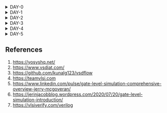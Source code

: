 <details>
    
<summary>DAY-0</summary>


    
<br>
    
# iiitb_ASIC_Class
    
## DAY-0 Installation of Softwares

### Yosys Installation

**Steps to install Yosys**

```
git clone https://github.com/YosysHQ/yosys.gi
cd yosys 
sudo apt install make (If make is not installed please install it) 
sudo apt-get install build-essential clang bison flex \
    libreadline-dev gawk tcl-dev libffi-dev git \
    graphviz xdot pkg-config python3 libboost-system-dev \
    libboost-python-dev libboost-filesystem-dev zlib1g-dev
make config-gcc
make 
sudo make install
```

![Screenshot from 2023-07-31 09-45-18](https://github.com/amith-bharadwaj/iiitb_asic_class/assets/84613258/075fb4ad-5149-444b-a6cd-f94e4cd1a401)

Yosys installed

### Icarus Verilog Installation

**Steps to install Icarus Verilog**

```
sudo apt-get install iverilog
```

![Screenshot from 2023-07-31 10-28-36](https://github.com/amith-bharadwaj/iiitb_asic_class/assets/84613258/5b958d79-7c11-4461-946f-63404851f3d8)

iverilog installed

### Gtkwave Installation

**Steps to install Gtkwave**
```
sudo apt update
sudo apt install gtkwave
```
![Screenshot from 2023-07-31 09-46-18](https://github.com/amith-bharadwaj/iiitb_asic_class/assets/84613258/06c56897-9099-4f39-8bfd-81f497640cdf)

gtkwave installed

### NGSPICE Installation

**Steps to install NGSPICE**

##### Download the file from the link given below and proceed with the commands.

***https://sourceforge.net/projects/ngspice/files/*** 

```
# Installing dependencies for ngspice:
sudo apt-get install build-essential
sudo apt-get install libxaw7-dev

# ngspice installation:
tar -zxvf ngspice-40.tar.gz
cd ngspice-40
mkdir release
cd release
../configure  --with-x --with-readline=yes --disable-debug
make
sudo make install


```
![Screenshot from 2023-08-05 09-31-05](https://github.com/amith-bharadwaj/iiitb_asic_class/assets/84613258/c6d0f93e-af50-42d9-9d52-53640ba4542b)

NG spice installed successfully.

### OpenSTA Installation

Installing dependecies for OpenSTA:

``` 
sudo apt-get install cmake clang gcc tcl swig bison flex 
```
Follow the below commands to install OpenSTA

```
git clone https://github.com/The-OpenROAD-Project/OpenSTA.git
cd OpenSTA
mkdir build
cd build
cmake ..
make
sudo make install
```
![Screenshot from 2023-08-05 09-34-17](https://github.com/amith-bharadwaj/iiitb_asic_class/assets/84613258/dedce8c2-e755-44e9-acb8-2daf609377c4)


### MAGIC Installation

Follow the below commands for the MAGIC Installation.
```
sudo apt-get install m4
sudo apt-get install tcsh
sudo apt-get install csh
sudo apt-get install libx11-dev
sudo apt-get install tcl-dev tk-dev
sudo apt-get install libcairo2-dev
sudo apt-get install mesa-common-dev libglu1-mesa-dev
sudo apt-get install libncurses-dev
git clone https://github.com/RTimothyEdwards/magic
cd magic
./configure
make
sudo make install
```
![Screenshot from 2023-08-05 09-42-43](https://github.com/amith-bharadwaj/iiitb_asic_class/assets/84613258/578f2df7-708f-42d5-b6ea-9d7ce8befa1c)

MAGIC installed successfully.

### OpenLane Installation

Installation of dependencies:
``` 
sudo apt-get update
sudo apt-get upgrade
sudo apt install -y build-essential python3 python3-venv python3-pip make git
```
Docker Installation :
```
sudo apt install apt-transport-https ca-certificates curl software-properties-common
curl -fsSL https://download.docker.com/linux/ubuntu/gpg | sudo gpg --dearmor -o /usr/share/keyrings/docker-archive-keyring.gpg

echo "deb [arch=amd64 signed-by=/usr/share/keyrings/docker-archive-keyring.gpg] https://download.docker.com/linux/ubuntu $(lsb_release -cs) stable" | sudo tee /etc/apt/sources.list.d/docker.list > /dev/null

sudo apt update
sudo apt install docker-ce docker-ce-cli containerd.io
sudo docker run hello-world

sudo groupadd docker
sudo usermod -aG docker $USER
sudo reboot

# Enter the below command to check docker installation.
sudo docker run hello-world



```

![Screenshot from 2023-08-05 09-38-24](https://github.com/amith-bharadwaj/iiitb_asic_class/assets/84613258/ae9e486b-cdc8-4ba6-830f-ecd0e2d85717)
Installation of OpenLane,Pdks and Tools
```
cd $HOME
git clone https://github.com/The-OpenROAD-Project/OpenLane
cd OpenLane
make
make test
```

</details>

<details>
<summary>DAY-1</summary>
    
## DAY-1 Introduction to verilog RTL Design and Synthesis
The first step is to clone the necessary lab files from the given github repository to a directory named VLSI.

```
mkdir VLSI
cd VLSI
git clone https://github.com/kunalg123/sky130RTLDesignAndSynthesisWorkshop.git
```



The verilog_files directory contains the verilog programs and testbenches.
Let us load the good_mux.v and its testbench to iverilog and simulate it.

```
cd sky130RTLDesignAndSynthesisWorkshop/
cd verilog_files/
iverilog good_mux.v tb_good_mux.v
./a.out
# output of simulator will be a vcd file, this vcd file is loaded to gtk wave for waveform visualization.
gtkwave tb_good_mux.vcd

```
![Screenshot from 2023-08-08 19-18-20](https://github.com/amith-bharadwaj/iiitb_asic_class/assets/84613258/f57ec40c-d7b9-4b3c-ba18-7f52c4c06784)

### Synthesis of design
Follow the below commands to invoke yosys in the working directory,read the library,read the verilog file and generate the netlist.

```
yosys
read_liberty -lib VLSI/sky130RTLDesignAndSynthesisWorkshop/lib/sky130_fd_sc_hd__tt_025C_1v80.lib
read_verilog VLSI/sky130RTLDesignAndSynthesisWorkshop/verilog_files/good_mux.v
synth -top good_mux
abc -liberty VLSI/sky130RTLDesignAndSynthesisWorkshop/lib/sky130_fd_sc_hd__tt_025C_1v80.lib
show
# The show command will display the graphical version of the logic realized.
```
![Screenshot from 2023-08-08 20-25-27](https://github.com/amith-bharadwaj/iiitb_asic_class/assets/84613258/6594c550-a751-4e98-8c0a-701e629e45f3)
![Screenshot from 2023-08-08 20-26-34](https://github.com/amith-bharadwaj/iiitb_asic_class/assets/84613258/0b8f9396-3391-4d78-bc5a-54219c22be81)
![Screenshot from 2023-08-08 20-27-05](https://github.com/amith-bharadwaj/iiitb_asic_class/assets/84613258/b5bf8bf6-333d-49fd-8738-0f73456a5883)

Follow the below commands to write the netlist.
```
write_verilog good_mux_netlist.v
write_verilog -noattr good_mux_netlist.v
!gvim good_mux_netlist.v

```
![Screenshot from 2023-08-08 22-02-05](https://github.com/amith-bharadwaj/iiitb_asic_class/assets/84613258/4c428b4a-641d-4eb7-b4de-65ba97f369d7)

</details>

<details>
<summary>DAY-2</summary>
    
# DAY-2 

## Overview

In this lab practice, we go through the fundamentals of liberty files,Hierarchial synthesis,Flat synthesis ,efficient Flop coding styles and optimizations.

### .Lib Files 

Lib file is a short form of Liberty Timing file. Liberty syntax is followed to write a .lib file. LIB file is an ASCII representation of timing and power parameter associated with cells inside the standard cell library of a particular technology node. Lib file is basically a timing model file which contains cell delay, cell transition time, setup and hold time requirement of the cell. So Lib file basically contains the timing and electrical characteristics of a cell or macros.The common part of Lib file contains
1. Library name and technology name
2. Units of time, power, voltage, current, resistance and capacitances.
3. Value of operating condition (process, voltage and temperature): Max Min and Typical

Here we can look for the comparison between the cells in the .lib file. Wider cells will be faster, but area will be more. And also wider cells will consume more power.

![Screenshot (172)](https://github.com/amith-bharadwaj/iiitb_asic_class/assets/84613258/354d3c19-3ecf-4fec-8d6a-e055c84567ae)

### Hierarchial synthesis

In a hierarchical design approach, the overall design is divided into various functional blocks or modules. Each of these modules can be further divided into sub-modules, and so on, creating a hierarchy of design levels. Each level of the hierarchy focuses on a specific aspect of the design, such as logic, memory, clock distribution, etc.
Benefits of implementing hierarchical design are
1. **Modularity:** Each module can be designed, verified, and optimized independently, which simplifies the overall design process.
2. **Reusability:** Modules that have been designed and verified can be reused in different projects, saving time and effort.
3. **Collaboration:** Different teams can work on different modules simultaneously, allowing for parallel development and reducing design time.
4. **Efficient Resource Management:** Resources like power, timing, and area can be managed more effectively by optimizing smaller modules individually and then integrating them.
5. **Debugging and Testing:** Smaller modules are easier to debug and test, making it easier to locate and fix issues.

#### Multiple modules and sub modules
To understand and implement the concept of multiple modules and submodules, we use the below verilog file.

https://github.com/kunalg123/sky130RTLDesignAndSynthesisWorkshop/blob/main/verilog_files/multiple_modules.v

In this verilog file,the submodules are instantiated under main module. In the handwritten image below we can see how the instantiation is done.Here Sub module 1 is an AND logic gate and Sub module 2 is an OR logic Gate.


| verilog example | logic circuit |
|------------------------------------------------------ | ------------------------------------- |
|![Screenshot from 2023-08-12 12-17-34](https://github.com/amith-bharadwaj/iiitb_asic_class/assets/84613258/8125a1c7-e2bd-4d48-ab36-d7edf2298288)|![Screenshot from 2023-08-12 12-20-10](https://github.com/amith-bharadwaj/iiitb_asic_class/assets/84613258/fe0a9628-2ce4-4077-b7d7-b644e898f42f)|

Follow the commands below for synthesis of multiple_modules.v

```
yosys
read_verilog multiple_modules.v
synth -top multiple_modules
abc -liberty ../lib/sky130_fd_sc_hd__tt_025C_1v80.lib 
show multiple_modules
write_verilog -noattr multiple_modules_hier.v
```
![image](https://github.com/amith-bharadwaj/iiitb_asic_class/assets/84613258/e6e5e843-6175-41f4-81a1-e0a0d3729968)
The netlist generated is shown below
![Screenshot from 2023-08-12 13-07-53](https://github.com/amith-bharadwaj/iiitb_asic_class/assets/84613258/08b547a4-8883-479d-98d9-edd7e0fd6504)
![Screenshot from 2023-08-12 13-08-11](https://github.com/amith-bharadwaj/iiitb_asic_class/assets/84613258/8f18f88c-effb-4225-986c-876efc26c1ff)

The synthesis of design from yosys sometimes uses a different logic gates than expected design. This is because yosys chooses an optimized way to implement a logic. For example yosys implements nand logic instead of nor logic. The reason for why the nandlogic is optimal solution than nor logic is that,during the usage of cmos gate, the realization of OR gate contains stacked pmos gates for the design. The stacked pmos gate creates a delay which is a poor design. In the below image we can see the realisation of OR operation using stacked pmos logic.

![Screenshot from 2023-08-12 13-41-21](https://github.com/amith-bharadwaj/iiitb_asic_class/assets/84613258/d0976b73-91a6-4e23-9735-fd4f2e0e476f)

### Flat Synthesis

Flat synthesis is an alternative approach to hierarchical synthesis in Very Large Scale Integration (VLSI) design.
In flat synthesis, the entire design, including all its modules and sub-modules, is synthesized together in a single step. This approach can simplify certain aspects of the design process and may be suitable for smaller or less complex designs. However, it can also have limitations, especially as designs become larger and more complex.

Follow the below commands to flatten and see the output

```
yosys
read_verilog multiple_modules.v
synth -top multiple_modules
abc -liberty ../lib/sky130_fd_sc_hd__tt_025C_1v80.lib 
flatten
show
write_verilog -noattr multiple_modules_flat.v
!gvim multiple_modules_flat.v

```
In this multiple_modules_flat.v file, we can see that there are no sub modules and hierarchy present, they are flattened and a single netlist is observed.

![Screenshot from 2023-08-12 14-19-41](https://github.com/amith-bharadwaj/iiitb_asic_class/assets/84613258/48fd5949-506b-4d34-add6-da5752827952)

![Screenshot from 2023-08-12 14-14-34](https://github.com/amith-bharadwaj/iiitb_asic_class/assets/84613258/f741e733-f646-4044-97bb-bdd2be1f530d)

### Synthesizing submodules

Instead of synthesizing the submodule everytime, we synthesize the submodule one time and we replicate it number of times, and stich it together to form the design in the top module.Module level synthesis is preferred when we have multiple instances of same module.
The command for synthesis of submodule is given below.This command is to be executed after reading liberty file and verilog files.
```
synth -top sub_module1
show
```
In the below image we can see the implementation of single submodule.
![Screenshot from 2023-08-12 14-29-45](https://github.com/amith-bharadwaj/iiitb_asic_class/assets/84613258/ac8addf6-2626-44b0-9155-f9ca0827ba1d)

### Various Flop Coding Styles and Optimization

#### Why Flops

Lets take an example of combinational logic circuit where a 2 input AND gate's output is given to one terminal of 2 input OR gate. The overall output is "Y" and the intermediate output at the AND gate is "i". There  will be propagation delay at the overall output. Because of the delay, the output will have a glitch.let us consider "a" and "b" are having a transition from 0 to 1 and "c" is having transition from 1 to 0.Let us take the delay of the AND gate as 2ns and delay of the OR gate as 1 ns.The output will be as below.For a complex circuit containing more number of combinational circuits, the output will not be stable, it will be having the glitch most of the time.We have to avoid this event,this is where flip flops help us. A D-flipflop synchronized with the clock functions in a manner that, the output of the Flop will change only at the edge of the clock signal.Even though input is having a glitch, the output will be stable.

![WhatsApp Image 2023-08-12 at 8 30 26 PM](https://github.com/amith-bharadwaj/iiitb_asic_class/assets/84613258/7f3a9bc0-fee5-42c9-9f2d-bf6ec095af14)

Here we can see a  verilog code for a D-FlipFlop having asynchronous reset.This means that, the flip flop doesnt have to wait for the clock to perform the reset operation.In the verilog code given below, we can observe that the sensitivity list contains both the clock and the asynchronous reset, so whenever any of the 2 signals have transition, the reset takes place.

![image](https://github.com/amith-bharadwaj/iiitb_asic_class/assets/84613258/bb5d9f39-9ad1-44c6-bc2f-b4d86d68f20d)


Here we can see the simulation of D-FlipFLop with asynchronous reset performed with the help of iverilog and gtkwave softwares. The commands for simulation are given below

```
iverilog dff_asyncres.v tb_dff_asyncres.v
./a.out
gtkwave tb_dff_asyncres.vcd
```

![Screenshot from 2023-08-12 20-53-46](https://github.com/amith-bharadwaj/iiitb_asic_class/assets/84613258/4044f6f6-fe52-47df-88d8-4c17d053a941)

The synthesis of D-FlipFLop with asynchronous reset is performed by yosys with the following commands and the generated block diagram can be seen below.
```
yosys
read_liberty -lib ../lib/sky130_fd_sc_hd__tt_025C_1v80.lib 
read_verilog ../verilog_files/dff_asyncres.v
synth -top dff_asyncres
dfflibmap -liberty ../lib/sky130_fd_sc_hd__tt_025C_1v80.lib 
abc -liberty ../lib/sky130_fd_sc_hd__tt_025C_1v80.lib 
show

```
![Screenshot from 2023-08-13 13-47-03](https://github.com/amith-bharadwaj/iiitb_asic_class/assets/84613258/28890e80-2499-4b73-80f8-e5caeada4240)


For a synchronous reset D-Flipflop, the flipflop will wait for the next clock to arrive for performing the reset operation.The behaviour can be observed in the verilog code given below.

![Screenshot from 2023-08-12 21-10-49](https://github.com/amith-bharadwaj/iiitb_asic_class/assets/84613258/a8dd9fdc-b80a-4705-8aaa-48850d2be987)


Here we can see the simulation of D-FlipFLop with synchronous reset performed with the help of iverilog and gtkwave softwares. The commands for simulation are given below

```
iverilog dff_syncres.v tb_dff_syncres.v
./a.out
gtkwave tb_dff_syncres.vcd
```
![Screenshot from 2023-08-12 21-06-20](https://github.com/amith-bharadwaj/iiitb_asic_class/assets/84613258/ce033d77-eb83-47dd-9d27-b3702e38f7df)

The synthesis of D-FlipFLop with synchronous reset is performed by yosys with the following commands and the generated block diagram can be seen below.
```
yosys
read_liberty -lib ../lib/sky130_fd_sc_hd__tt_025C_1v80.lib 
read_verilog ../verilog_files/dff_syncres.v
synth -top dff_syncres
dfflibmap -liberty ../lib/sky130_fd_sc_hd__tt_025C_1v80.lib 
abc -liberty ../lib/sky130_fd_sc_hd__tt_025C_1v80.lib 
show
```

![image](https://github.com/amith-bharadwaj/iiitb_asic_class/assets/84613258/485f22f1-21d0-4cb5-b4db-650c7c586027)


Here we can see the simulation of D-FlipFLop with asynchronous set performed with the help of iverilog and gtkwave softwares. The verilog code,commands and waveform are given below.

![image](https://github.com/amith-bharadwaj/iiitb_asic_class/assets/84613258/4a4825cf-09e6-48e0-8484-8265f11607d6)

```
iverilog dff_async_set.v tb_dff_async_set.v
./a.out
gtkwave tb_dff_async_set.vcd
```
![image](https://github.com/amith-bharadwaj/iiitb_asic_class/assets/84613258/7419ad22-b508-4ebe-97b6-1801de12036a)

The synthesis of D-FlipFLop with asynchronous set is performed by yosys with the following commands and the generated block diagram can be seen below.

```
yosys
read_liberty -lib ../lib/sky130_fd_sc_hd__tt_025C_1v80.lib 
read_verilog ../verilog_files/dff_async_set.v
synth -top dff_async_set
dfflibmap -liberty ../lib/sky130_fd_sc_hd__tt_025C_1v80.lib 
abc -liberty ../lib/sky130_fd_sc_hd__tt_025C_1v80.lib 
show
```
![Screenshot from 2023-08-13 13-57-13](https://github.com/amith-bharadwaj/iiitb_asic_class/assets/84613258/2ec625c7-a710-4fd0-8612-215d545f98cd)

### Optimization

Here below we can see the synthesis of a multiplier without the usage of hardware as we dont need any hardware for multiplying a number with an exponent of 2.The expected result can be obtained by just mapping the inputs.

The verilog code for this multiplier is shown below:

![image](https://github.com/amith-bharadwaj/iiitb_asic_class/assets/84613258/0256d809-8444-4913-a77c-b35e7eef3be8)

The block diagram obtained after the synthesis of this multiplier is shown below:

![image](https://github.com/amith-bharadwaj/iiitb_asic_class/assets/84613258/4995ef5d-95ec-4b04-a8e3-14d310393355)

The generated netlist is:

![image](https://github.com/amith-bharadwaj/iiitb_asic_class/assets/84613258/33d62b45-036d-4b57-9296-f4ed4aa3b626)

Let us take another example of an multiplier where a 3 bit number "a" is multiplied with decimal 9 to obtain a 6 bit output "y".
This multiplication can be performed by mapping the input bits to output and replicating it without the usage of hardware.

![WhatsApp Image 2023-08-13 at 3 50 47 PM](https://github.com/amith-bharadwaj/iiitb_asic_class/assets/84613258/f978c368-b7b1-48e9-8837-2c3cc755ef33)

The blockdiagram after synthesis is:

![image](https://github.com/amith-bharadwaj/iiitb_asic_class/assets/84613258/4da40813-7bbd-4bcf-ba20-e0e7c1cc0e5e)

The net list generated is:

![image](https://github.com/amith-bharadwaj/iiitb_asic_class/assets/84613258/88ecadf1-c0b6-44b8-bc57-7f4871ed0b64)

These are custom optimizations which happens during synthesis,the logic is implemented without the help of hardware and it is replaced by just re-wiring the signals.

</details>

<details>
    
<summary>DAY-3</summary>

# DAY-3 

## Overview

In this section, we are going to understand and implement the various types of logic optimisations including the combinational Logic optimisation,sequential logic optimisation and optimisation for unused outputs.

## Combinational Logic Optimisation

Generally, the circuit is constrained to a minimum chip area meeting a predefined response delay. The goal of logic optimization of a given circuit is to obtain the smallest logic circuit that evaluates to the same values as the original one.Usually, the smaller circuit with the same function is cheaper,takes less space,consumes less power, has shorter latency, and minimizes risks of unexpected cross-talk, hazard of delayed signal processing, and other issues present at the nano-scale level of metallic structures on an integrated circuit. 
Optimization also means
1. Squeezing the logic to get most optimised design for Area and power savings.
2. Constant Propagation

![Screenshot (174)](https://github.com/amith-bharadwaj/iiitb_asic_class/assets/84613258/512e03d7-93f9-490b-920a-c99168b4c176)

Here is an example for optimization.Synthesis tool does this type of boolean logic optimization to get the most optimized logic.

## Sequential constant

In the logic diagram below, there is no possibility for Q to become 1,it is always set to 0.So the output Y is always 1.It doesnt require any operation to be performed. This is an example for Sequential Constant.

![WhatsApp Image 2023-08-13 at 10 25 06 PM](https://github.com/amith-bharadwaj/iiitb_asic_class/assets/84613258/ded0d3ff-5a7d-4e8a-a9d2-8e6c2b50173f)

## Types of Sequential optimisations

1. **State optimisation:** Optimization of unused states.

2. **Cloning**:Cloning refers to the process of duplicating a portion of a circuit to create multiple copies, which can operate concurrently and independently. Cloning is a design optimization technique that can have various benefits, including performance improvement, power reduction, and area savings. 

3. **Retiming**: The goal of retiming is to balance the pipeline stages of a circuit to achieve better timing, reduced delay, and improved overall performance. During this optimization technique we make use of the positive slack to reduce the overall circuit delay.

Here the opt_check verilog file is synthesized and checked for optimization.

![Screenshot from 2023-08-13 22-59-07](https://github.com/amith-bharadwaj/iiitb_asic_class/assets/84613258/546d4c3f-5cd5-4b0c-b998-debfd4a0ecce)

## Synthesis of combinational logic optimisations 

Follow the below commands to synthesize opt_check. The synthesized optimized design can be seen below.

```
yosys
read_liberty -lib ../lib/sky130_fd_sc_hd__tt_025C_1v80.lib 
read_verilog ../verilog_files/opt_check.v
synth -top opt_check
opt_clean -purge
abc -liberty ../lib/sky130_fd_sc_hd__tt_025C_1v80.lib 
show
```
![Screenshot from 2023-08-13 23-10-50](https://github.com/amith-bharadwaj/iiitb_asic_class/assets/84613258/b71ed927-efe9-46f6-9bfd-dab0ef46362a)

Here the opt_check2 verilog file is synthesized and checked for optimization.

![image](https://github.com/amith-bharadwaj/iiitb_asic_class/assets/84613258/c04dc177-c8c9-4259-8ffd-93e8c61a1bc0)


Follow the below commands to synthesize opt_check2. The synthesized optimized design can be seen below.

```
yosys
read_liberty -lib ../lib/sky130_fd_sc_hd__tt_025C_1v80.lib 
read_verilog ../verilog_files/opt_check2.v
synth -top opt_check2
opt_clean -purge
abc -liberty ../lib/sky130_fd_sc_hd__tt_025C_1v80.lib 
show
```
![Screenshot from 2023-08-13 23-13-08](https://github.com/amith-bharadwaj/iiitb_asic_class/assets/84613258/479a8cf3-8133-4b56-b069-1a5c8d225071)

Here the opt_check3 verilog file is synthesized and checked for optimization.

![image](https://github.com/amith-bharadwaj/iiitb_asic_class/assets/84613258/767fea47-9cab-4dd2-8e0b-e23cb8f13f1e)

Follow the below commands to synthesize opt_check3. The synthesized optimized design can be seen below.

```
yosys
read_liberty -lib ../lib/sky130_fd_sc_hd__tt_025C_1v80.lib 
read_verilog ../verilog_files/opt_check3.v
synth -top opt_check3
opt_clean -purge
abc -liberty ../lib/sky130_fd_sc_hd__tt_025C_1v80.lib 
show
```
![Screenshot from 2023-08-13 23-27-00](https://github.com/amith-bharadwaj/iiitb_asic_class/assets/84613258/c6f856a0-20b2-4edb-8c4a-6478ecb4386f)


Here the opt_check4 verilog file is synthesized and checked for optimization.

![image](https://github.com/amith-bharadwaj/iiitb_asic_class/assets/84613258/380d9f6e-ea5a-434f-b0b9-c544c982d592)


Follow the below commands to synthesize opt_check4. The synthesized optimized design can be seen below.

```
yosys
read_liberty -lib ../lib/sky130_fd_sc_hd__tt_025C_1v80.lib 
read_verilog ../verilog_files/opt_check4.v
synth -top opt_check4
opt_clean -purge
abc -liberty ../lib/sky130_fd_sc_hd__tt_025C_1v80.lib 
show
```
![image](https://github.com/amith-bharadwaj/iiitb_asic_class/assets/84613258/58cc76ea-970f-47ae-b916-e805cb9f5233)

Here the multiple_module_opt.v verilog file is synthesized and checked for optimization.

![image](https://github.com/amith-bharadwaj/iiitb_asic_class/assets/84613258/18b277fa-84eb-4225-9073-76fa45273967)

Follow the below commands to synthesize multiple_module_opt.v. The synthesized optimized design can be seen below.

```
yosys
read_liberty -lib ../lib/sky130_fd_sc_hd__tt_025C_1v80.lib 
read_verilog ../verilog_files/multiple_module_opt.v
synth -top multiple_module_opt
opt_clean -purge
flatten
abc -liberty ../lib/sky130_fd_sc_hd__tt_025C_1v80.lib 
show
```
![image](https://github.com/amith-bharadwaj/iiitb_asic_class/assets/84613258/9e1591ee-946e-4fcb-b726-35425c2c9d7f)

Here the multiple_module_opt2.v verilog file is synthesized and checked for optimization.

![image](https://github.com/amith-bharadwaj/iiitb_asic_class/assets/84613258/22175a58-259e-46e4-ac37-ced713d3ef3f)


```
yosys
read_liberty -lib ../lib/sky130_fd_sc_hd__tt_025C_1v80.lib 
read_verilog ../verilog_files/multiple_module_opt2.v
synth -top multiple_module_opt2
flatten
opt_clean -purge
abc -liberty ../lib/sky130_fd_sc_hd__tt_025C_1v80.lib 
show
```
![image](https://github.com/amith-bharadwaj/iiitb_asic_class/assets/84613258/ed0cea13-e020-41ca-bc2c-d5950292554e)

## Simulation and Synthesis of Sequential logic optimisations 

Here below we can observe the simulation of dff_const1.v. Here the logic optimisation is not possible because, the output is synchronized with the clock therefore even if the reset changes its value , the flip flop will wait until the next edge of the clock pulse arrives.

![image](https://github.com/amith-bharadwaj/iiitb_asic_class/assets/84613258/ae69fe18-5f0e-411a-8ada-3fcb3c76dc08)

Follow the below commands to synthesize and view the block diagram generated.

```
yosys
read_liberty -lib ../lib/sky130_fd_sc_hd__tt_025C_1v80.lib 
read_verilog ../verilog_files/dff_const1.v
synth -top dff_const1
dfflibmap -liberty ../lib/sky130_fd_sc_hd__tt_025C_1v80.lib 
abc -liberty ../lib/sky130_fd_sc_hd__tt_025C_1v80.lib 
show
```
![image](https://github.com/amith-bharadwaj/iiitb_asic_class/assets/84613258/11c216d2-c8aa-4c01-9701-02cd5a4680aa)


Here below we can observe the simulation of dff_const2.v.Here the logic optimisation can be done because, no matter what the input is, the output of the circuit will be 1.

![image](https://github.com/amith-bharadwaj/iiitb_asic_class/assets/84613258/26965c39-74c3-4403-a0e9-24a9188d7080)

Follow the below commands to synthesize and view the block diagram generated.

```
yosys
read_liberty -lib ../lib/sky130_fd_sc_hd__tt_025C_1v80.lib 
read_verilog ../verilog_files/dff_const2.v
synth -top dff_const2
dfflibmap -liberty ../lib/sky130_fd_sc_hd__tt_025C_1v80.lib 
abc -liberty ../lib/sky130_fd_sc_hd__tt_025C_1v80.lib 
show
```
In the synthesized logic, we can observe that there are no flops used for the design, because the logic is optimized to making output high for the whole time.

![image](https://github.com/amith-bharadwaj/iiitb_asic_class/assets/84613258/bf5d0bb3-2113-4cce-90f0-d209b0fcab24)

Here let us take an example of dff_const3.v. The verilog code , logic circuit and the expected waveform can be seen below. Here in the waveform,Q will go low for one period of clock cycle and remains high for the rest of the time period.Therefore optimisation cannot be done and both the flipflops will be present in the synthesised design.

![image](https://github.com/amith-bharadwaj/iiitb_asic_class/assets/84613258/f5606c50-4d9b-434c-be78-f90a03cc72e5)

![WhatsApp Image 2023-08-14 at 10 06 25 AM](https://github.com/amith-bharadwaj/iiitb_asic_class/assets/84613258/0df1ca76-8576-48c3-ac72-d888ea0d3935)


The waveform generated with the help of iverilog and gtkwave can be seen below.

![image](https://github.com/amith-bharadwaj/iiitb_asic_class/assets/84613258/98c5ad98-c36b-4a71-add8-b4263d53db5d)

Follow the below commands to synthesize and view the block diagram generated.

```
yosys
read_liberty -lib ../lib/sky130_fd_sc_hd__tt_025C_1v80.lib 
read_verilog ../verilog_files/dff_const3.v
synth -top dff_const3
dfflibmap -liberty ../lib/sky130_fd_sc_hd__tt_025C_1v80.lib 
abc -liberty ../lib/sky130_fd_sc_hd__tt_025C_1v80.lib 
show

```
![image](https://github.com/amith-bharadwaj/iiitb_asic_class/assets/84613258/49d2ec8e-075b-488f-9447-c2868259210a)

Here below we can observe the verilog code and simulation of dff_const4.v.

![image](https://github.com/amith-bharadwaj/iiitb_asic_class/assets/84613258/442fbb7c-4a42-42fe-8720-fb4183583f20)

The waveform generated with the help of iverilog and gtkwave can be seen below.

![image](https://github.com/amith-bharadwaj/iiitb_asic_class/assets/84613258/54b700fd-24c2-4b01-a7c6-c66259e67f7a)

Here the outputs are constant high for any value of input, therefore optimisation can be done and the logic can be implemented without the use of hardware. Let us observe the same during the synthesis.Follow the commands below for the synthesis of the design.

```
yosys
read_liberty -lib ../lib/sky130_fd_sc_hd__tt_025C_1v80.lib 
read_verilog ../verilog_files/dff_const4.v
synth -top dff_const4
dfflibmap -liberty ../lib/sky130_fd_sc_hd__tt_025C_1v80.lib 
abc -liberty ../lib/sky130_fd_sc_hd__tt_025C_1v80.lib 
show

```
![image](https://github.com/amith-bharadwaj/iiitb_asic_class/assets/84613258/84840547-1cee-46da-a78a-6a580640f29b)

Here below we can observe the verilog code and simulation of dff_const5.v.

![image](https://github.com/amith-bharadwaj/iiitb_asic_class/assets/84613258/1b6fc90c-8273-455d-996d-8664c9a6d91e)

The waveform generated with the help of iverilog and gtkwave can be seen below.

![image](https://github.com/amith-bharadwaj/iiitb_asic_class/assets/84613258/c9909e3a-1ea4-48cd-a66a-c733fc91ab91)

Here the optimisation cannot be done, the implementation requires the usage of flipflop.Let us observe the synthesis of the design using yosys.Follow the below commands for synthesis.

```
yosys
read_liberty -lib ../lib/sky130_fd_sc_hd__tt_025C_1v80.lib 
read_verilog ../verilog_files/dff_const5.v
synth -top dff_const5
dfflibmap -liberty ../lib/sky130_fd_sc_hd__tt_025C_1v80.lib 
abc -liberty ../lib/sky130_fd_sc_hd__tt_025C_1v80.lib 
show

```
![image](https://github.com/amith-bharadwaj/iiitb_asic_class/assets/84613258/ef1d1c83-df3b-46a6-a575-3dda999e451b)

## Unused output optimisation

This code describes a 3 bit up counter.In the logic diagram seen below,the two ouputs pf the counter are unused, this means that C[2] and C[1] does not create dependency on the output Q.

![image](https://github.com/amith-bharadwaj/iiitb_asic_class/assets/84613258/400aa3be-cfe2-4587-9cf8-c0e107715921)

![WhatsApp Image 2023-08-14 at 10 05 29 AM](https://github.com/amith-bharadwaj/iiitb_asic_class/assets/84613258/6f0c91c7-8e41-4d7a-aba7-d9b02e65cec0)

Follow the below commands for synthesis of the design.

```
yosys
read_liberty -lib ../lib/sky130_fd_sc_hd__tt_025C_1v80.lib 
read_verilog ../verilog_files/counter_opt.v
synth -top counter_opt
dfflibmap -liberty ../lib/sky130_fd_sc_hd__tt_025C_1v80.lib 
abc -liberty ../lib/sky130_fd_sc_hd__tt_025C_1v80.lib 
show

```
![image](https://github.com/amith-bharadwaj/iiitb_asic_class/assets/84613258/808037a0-5ad0-4857-858e-f264c4fb091b)

Let us take an example of counter_opt2.v. Here optimisation cannot be done and there will be usage of 3 flipflops during the synthesis.

![image](https://github.com/amith-bharadwaj/iiitb_asic_class/assets/84613258/9ccac50b-e90e-4cc0-9793-77e3fbab7aec)


Follow the below commands for synthesis of design.

```
yosys
read_liberty -lib ../lib/sky130_fd_sc_hd__tt_025C_1v80.lib 
read_verilog ../verilog_files/counter_opt2.v
synth -top counter_opt
dfflibmap -liberty ../lib/sky130_fd_sc_hd__tt_025C_1v80.lib 
abc -liberty ../lib/sky130_fd_sc_hd__tt_025C_1v80.lib 
show

```
![Screenshot from 2023-08-14 10-27-48](https://github.com/amith-bharadwaj/iiitb_asic_class/assets/84613258/ef38631b-d737-4298-ab82-016d4ba6a7bb)



</details>

<details>
    
<summary>DAY-4</summary>

## Overview

In this lab practice session, we are going to understand the working of GLS and we will observe the synthesis Simulation mismatches occured due to various reasons including absence of certain variables in the sensitivity list of always block and due to the usage of blocking statements.We are also going to perform Gate Level Simulation for all of these programs and observe the mismatches.

##  What is GLS

Gate level Simulation(GLS) is done at the late level of Design cycle. This is run after the RTL code is synthesized into Netlist. Netlist is translation from RTL into Gates and connection wirings with full functional and timing behaviour. GLS checks if the design has any unintentional dependencies on initial conditions.GLS using iverilog yields same output as that of RTL synthesis because the netlist generated is same as that of RTL design.

![image](https://github.com/amith-bharadwaj/iiitb_asic_class/assets/84613258/853c003f-37a4-4757-9d77-8569643ac46a)


## Synthesis Simulation Mismatch

Synthesis simulation mismatch refers to discrepancies between the expected behavior of a digital circuit as described in RTL (Register Transfer Level) code and its actual behavior after synthesis. This mismatch can occur due to various reasons, and identifying and resolving these issues is crucial to ensure that the synthesized design functions correctly. Synthesis and Simulation mismatch occurs when a variable is missed in the sensitivity list of the always block. It also occurs due to the wrong usage of Blocking and Non blocking statements.

## Blocking and Non-Blocking Statements

Verilog supports blocking and non-blocking assignments statements within the always block with their different behaviors.

1. **Blocking Statements:** Blocking assignment statements are assigned using (=) operator and are executed one after the other in a procedural block.It must be executed before the execution of the statements that follow it in a sequential block. But, it will not prevent the execution of statements that run in a parallel block.

2. **Non-Blocking Statements:** Non-Blocking statements are assigned using (<=) and are executed simultaneously. Nonblocking statements allow you to schedule assignments without blocking the procedural flow. You can use the nonblocking procedural statement whenever you want to make several register assignments within the same time step without regard to order or dependence upon each other.

The usage of non-blocking assignments in sequential circuits allows for the modeling of the behavior of flip-flops and registers in a way that accurately reflects the hardware implementation.When a flip-flop or register is updated in a Verilog model using a non-blocking assignment, the new value is stored in a temporary variable until the next clock edge. This is similar to the behavior of a flip-flop or register in hardware, where the output is only updated at the next clock edge.Using blocking assignments to model sequential circuits can lead to unexpected behavior and simulation results, as the order of execution of assignments can affect the results.

## Simulation and Synthesis

In this example,we are simulating and synthesizing a mux using ternary operator.The verilog code can be seen below.The simulation is performed using iverilog and gtkwave.

```
iverilog ternary_operator_mux.v tb_ternary_operator_mux.v
./a.out
gtkwave tb_ternary_operator_mux.vcd
```


![image](https://github.com/amith-bharadwaj/iiitb_asic_class/assets/84613258/2db3940f-f184-477c-91cf-1b80bd3b06a2)

Follow the below commands in the verilog_files directory for synthesis of the design using yosys.

```
yosys
read_liberty -lib ../lib/sky130_fd_sc_hd__tt_025C_1v80.lib 
read_verilog ../verilog_files/ternary_operator_mux.v
synth -top ternary_operator_mux
write_verilog -noattr ternary_operator_mux_netlist.v
abc -liberty ../lib/sky130_fd_sc_hd__tt_025C_1v80.lib 
show

```
![Screenshot from 2023-08-14 14-30-13](https://github.com/amith-bharadwaj/iiitb_asic_class/assets/84613258/8a6e297e-cdea-415f-a5f7-327415f186d6)

Let us do the GLS (Gate Level Simulation) for this mux

```
iverilog ../my_lib/verilog_model/primitives.v ../my_lib/verilog_model/sky130_fd_sc_hd.v ternary_operator_mux_netlist.v tb_ternary_operator_mux.v
./a.out
gtkwave tb_ternary_operator_mux.vcd
```
![Screenshot from 2023-08-14 15-20-39](https://github.com/amith-bharadwaj/iiitb_asic_class/assets/84613258/0b93efb0-edf1-42fa-8e4c-5a1fe6ce10d6)

Let us perform the Simulation and synthesis of badmux.v.Follow the below commands for performing simulation.

```
iverilog bad_mux.v tb_bad_mux.v
./a.out
gtkwave tb_bad_mux.vcd

```

![image](https://github.com/amith-bharadwaj/iiitb_asic_class/assets/84613258/cc4e5d69-a1c7-4611-b34f-9b129ea28df8)

Since the inputs are not present in the sensitivity list of always block, the activities of the input are not sensed therefore the output is not calculated even when the inputs are changed.

Follow the below commands in the verilog_files directory for synthesis of the design using yosys.

```
yosys
read_liberty -lib ../lib/sky130_fd_sc_hd__tt_025C_1v80.lib 
read_verilog ../verilog_files/bad_mux.v
synth -top bad_mux
write_verilog -noattr bad_mux_net.v
abc -liberty ../lib/sky130_fd_sc_hd__tt_025C_1v80.lib

```

Let us do the GLS (Gate Level Simulation) for this mux

```
iverilog ../my_lib/verilog_model/primitives.v ../my_lib/verilog_model/sky130_fd_sc_hd.v bad_mux_net.v tb_bad_mux.v
./a.out
gtkwave tb_bad_mux.vcd
```

![Screenshot from 2023-08-14 16-00-31](https://github.com/amith-bharadwaj/iiitb_asic_class/assets/84613258/40218aaf-3acb-411e-80e1-842a2e2f1a19)


By comparing this waveform and the previous simulation wave form we can observe the synthesis simulation mismatch due to the absence of the input signal in the sensitivity list of always block.

## Synthesis Simulation mismatch for Blocking statements

Our aim in this design is to arrive at "d=(a+b)c" as shown in the below logic diagram.

![WhatsApp Image 2023-08-14 at 4 16 25 PM(1)](https://github.com/amith-bharadwaj/iiitb_asic_class/assets/84613258/22f02198-650c-4efb-b06f-94af35ac3924)

The below waveform is generated with the help of iverilog and gtkwave.

![Screenshot from 2023-08-14 16-00-31](https://github.com/amith-bharadwaj/iiitb_asic_class/assets/84613258/03c8ad27-fb31-410b-88fa-cb471e6fa047)

In this wavevform we can observe that the inputs taken for performing logic operation is the past value therefore we arrive at an incorrect output. Now let us synthesize the logic using the following commands.

```
yosys
read_liberty -lib ../lib/sky130_fd_sc_hd__tt_025C_1v80.lib 
read_verilog ../verilog_files/blocking_caveat.v
synth -top blocking_caveat
write_verilog -noattr blocking_caveat.v
abc -liberty ../lib/sky130_fd_sc_hd__tt_025C_1v80.lib
show
```
![image](https://github.com/amith-bharadwaj/iiitb_asic_class/assets/84613258/ce6fd371-6d5f-404b-8310-d41937bdad07)


Let us do the GLS (Gate Level Simulation) for this mux

```
iverilog ../my_lib/verilog_model/primitives.v ../my_lib/verilog_model/sky130_fd_sc_hd.v blocking_caveat_net.v tb_blocking_caveat.v
./a.out
gtkwave tb_blocking_caveat.vcd

```

![image](https://github.com/amith-bharadwaj/iiitb_asic_class/assets/84613258/b6db19cf-acd9-47c5-b225-a3594694a865)

Here we can clearly see the mismatch.Therefore it is advisable to use the blocking statements only when it is necessary and rest of the time non-blocking statements has to be used.

</details>

<details>
    
<summary>DAY-5</summary>

## Overview

## Usage of if,else if and else statements

The if condition gets the highest priority and the else condition gets the lowest priority during the execution.The hardware circuit which is created when these conditional statements are used can be seen below.

![WhatsApp Image 2023-08-14 at 5 36 41 PM](https://github.com/amith-bharadwaj/iiitb_asic_class/assets/84613258/05946a53-85bb-4bee-9d88-ece7e0082d14)

## Usage of case statements

The case statement has a given expression and it is checked with the expression (case item) mentioned in the list in the written order and if it matches then the statement or group of statements are executed. If it does not match with any of the written expressions of the list then, the default statement will be executed.

![image](https://github.com/amith-bharadwaj/iiitb_asic_class/assets/84613258/5e658473-bddb-4e0e-953b-0f8e10a6328a)

*Note*: *The variables which we are assigning in the "case" and "if" statements have to be declared as "reg" type variable.*  

*Note*: *Assign all the outputs in all the segments of case to prevent the occurance of inferred latches* 

### Danger/Caution with if condition and case statements

1. **Inferred Latches:** In digital circuit design, latches are memory elements that can inadvertently be inferred when certain conditions are not fully specified in the RTL description.Incomplete or ambiguous if statements in RTL code can lead to the inference of unintended latches during synthesis.Latch inference occurs when the synthesis tool attempts to maintain the value of a signal when the corresponding condition is not met. In the absence of a definite assignment, the tool might infer a latch to store the signal's value until a future condition determines its new value.Inferred latches are generally undesirable in digital circuit design because they can introduce complexity, increase power consumption, and lead to timing issues.Latches are more susceptible to metastability, which can result in unreliable behavior.

### Simulation and Synthesis of incomplete if statements

Let us simulate the verilog file named incomp_if.v and observe the waveforms using iverilog and gtkwave.
Follow the commands below in the verilog_files directory for performing the simulation.

```
iverilog incomp_if.v tb_incomp_if.v
./a.out
gtkwave tb_incomp_if.vcd

```
![image](https://github.com/amith-bharadwaj/iiitb_asic_class/assets/84613258/65d3eb70-e553-4169-812d-73340a506c48)

Let us perform the synthesis using yosys by following the commands below.

```
yosys
read_liberty -lib ../lib/sky130_fd_sc_hd__tt_025C_1v80.lib 
read_verilog ../verilog_files/incomp_if.v
synth -top incomp_if
abc -liberty ../lib/sky130_fd_sc_hd__tt_025C_1v80.lib 
show

```
Here in this image below we can see the creation of latch during synthesis, this is the latch inferred due to incomplete if statement in the verilog program.

![image](https://github.com/amith-bharadwaj/iiitb_asic_class/assets/84613258/d6943949-5a9a-433e-a7dd-c4d39d8ce8e2)

Let us simulate the verilog file named incomp_if2.v and observe the waveforms using iverilog and gtkwave.
Follow the commands below in the verilog_files directory for performing the simulation.


```
iverilog incomp_if2.v tb_incomp_if2.v
./a.out
gtkwave tb_incomp_if2.vcd

```

![image](https://github.com/amith-bharadwaj/iiitb_asic_class/assets/84613258/6fe3b988-c8bd-441f-b3ea-8be61f2ee197)

Let us perform the synthesis using yosys by following the commands below.

```
yosys
read_liberty -lib ../lib/sky130_fd_sc_hd__tt_025C_1v80.lib 
read_verilog ../verilog_files/incomp_if2.v
synth -top incomp_if2
abc -liberty ../lib/sky130_fd_sc_hd__tt_025C_1v80.lib 
show

```
![image](https://github.com/amith-bharadwaj/iiitb_asic_class/assets/84613258/49d760de-4d51-4515-8732-ae39e78cccad)

### Simulation and Synthesis of incomplete overlapping case statements

Let us simulate the verilog file named incomp_case.v and observe the waveforms using iverilog and gtkwave.
Follow the commands below in the verilog_files directory for performing the simulation.


```
iverilog incomp_case.v tb_incomp_case.v
./a.out
gtkwave tb_incomp_case.vcd

```

![image](https://github.com/amith-bharadwaj/iiitb_asic_class/assets/84613258/f83012c8-978a-492a-9867-bfbf17b3e42a)

Let us perform the synthesis using yosys by following the commands below.

```
yosys
read_liberty -lib ../lib/sky130_fd_sc_hd__tt_025C_1v80.lib 
read_verilog ../verilog_files/incomp_case.v
synth -top incomp_case
abc -liberty ../lib/sky130_fd_sc_hd__tt_025C_1v80.lib 
show

```
Here in the image below we can see the creation of latch for the incomplete cases.

![image](https://github.com/amith-bharadwaj/iiitb_asic_class/assets/84613258/8bb06440-ac9d-4b28-9b63-ca942b134eb6)

### Simulation and Synthesis of complete overlapping case statements

Let us simulate the verilog file named comp_case.v and observe the waveforms using iverilog and gtkwave.

![image](https://github.com/amith-bharadwaj/iiitb_asic_class/assets/84613258/e7e77980-1dbe-4c19-9ca0-794e5a919945)


Follow the commands below in the verilog_files directory for performing the simulation.

```
iverilog comp_case.v tb_comp_case.v
./a.out
gtkwave tb_comp_case.vcd

```
![image](https://github.com/amith-bharadwaj/iiitb_asic_class/assets/84613258/f08edec7-3697-47c4-839f-a977f435f6f4)


Let us perform the synthesis using yosys by following the commands below.

```
yosys
read_liberty -lib ../lib/sky130_fd_sc_hd__tt_025C_1v80.lib 
read_verilog ../verilog_files/comp_case.v
synth -top comp_case
abc -liberty ../lib/sky130_fd_sc_hd__tt_025C_1v80.lib 
show

```
Here in the image below we can see that there is no latching action.


![image](https://github.com/amith-bharadwaj/iiitb_asic_class/assets/84613258/165793fb-a9ce-4300-bf7f-75d9da14b405)

Let us perform the synthesis for the verilog program  partial_case_assign.v  using yosys by following the commands below.

```
yosys
read_liberty -lib ../lib/sky130_fd_sc_hd__tt_025C_1v80.lib 
read_verilog ../verilog_files/partial_case_assign.v
synth -top partial_case_assign
abc -liberty ../lib/sky130_fd_sc_hd__tt_025C_1v80.lib 
show

```
![image](https://github.com/amith-bharadwaj/iiitb_asic_class/assets/84613258/bba0cf78-0d9e-42d7-a6d4-32fe9246edc4)


![image](https://github.com/amith-bharadwaj/iiitb_asic_class/assets/84613258/15cba315-f180-408a-a924-c54c7daeedf8)



Let us simulate the verilog file named bad_case.v and observe the waveforms using iverilog and gtkwave.

![image](https://github.com/amith-bharadwaj/iiitb_asic_class/assets/84613258/816a8d3b-db07-4794-90d9-35fb4de8f94d)


![image](https://github.com/amith-bharadwaj/iiitb_asic_class/assets/84613258/e2f5f78c-23da-4341-a4c2-92e1646b5ab6)

Let us perform the synthesis using yosys by following the commands below.

```
yosys
read_liberty -lib ../lib/sky130_fd_sc_hd__tt_025C_1v80.lib 
read_verilog ../verilog_files/bad_case.v
synth -top bad_case
write_verilog bad_case_net.v
abc -liberty ../lib/sky130_fd_sc_hd__tt_025C_1v80.lib 
show

```
Here we can observe the problem with the overlapping case but here there are no latches present.

![image](https://github.com/amith-bharadwaj/iiitb_asic_class/assets/84613258/8b7ad1af-a5bc-4da5-a8d1-39760ba3d0ac)

Let us perform the GLS (Gate level Simulation) to observe the synthesis simulation mismatch.

```
iverilog ../my_lib/verilog_model/primitives.v ../my_lib/verilog_model/sky130_fd_sc_hd.v bad_case_net.v tb_bad_case.v
./a.out
gtkwave tb_bad_case.vcd

```
![image](https://github.com/amith-bharadwaj/iiitb_asic_class/assets/84613258/d07e2af1-e0a2-4248-b5cb-85aef38ea9cb)

</details>

## References

1. https://yosyshq.net/
2. https://www.vsdiat.com/
3. https://github.com/kunalg123/vsdflow
4. https://teamvlsi.com
5. https://www.linkedin.com/pulse/gate-level-simulation-comprehensive-overview-jerry-mcgoveran/
6. https://jerinjacobblog.wordpress.com/2020/07/20/gate-level-simulation-introduction/
7. https://vlsiverify.com/verilog
